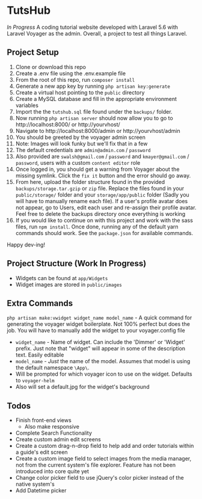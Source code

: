 # TutsHub 
_In Progress_
A coding tutorial website developed with Laravel 5.6 with Laravel Voyager as the admin.
Overall, a project to test all things Laravel.

## Project Setup
1. Clone or download this repo
2. Create a .env file using the .env.example file
3. From the root of this repo, run `composer install`
4. Generate a new app key by running `php artisan key:generate`
5. Create a virtual host pointing to the `public` directory
6. Create a MySQL database and fill in the appropriate environment variables
7. Import the the `tutshub.sql` file found under the `backups/` folder.
8. Now running `php artisan server` should now allow you to go to http://localhost:8000/ or http://yourvhost/
9. Navigate to http://localhost:8000/admin or http://yourvhost/admin
10. You should be greeted by the voyager admin screen
11. Note: Images will look funky but we'll fix that in a few
12. The default credentials are `admin@admin.com` / `password`
13. Also provided are `swalsh@gmail.com` / `password` and `kmayer@gmail.com` / `password`, users with a custom `content editor` role
14. Once logged in, you should get a warning from Voyager about the missing symlink. Click the `fix it` button and the error should go away.
15. From here, upload the folder structure found in the provided `backups/storage.tar.gzip` or `zip` file. Replace the files found in your `public/storage/` folder and your `storage/app/public` folder (Sadly you will have to manually rename each file). If a user's profile avatar does not appear, go to Users, edit each user and re-assign their profile avatar. Feel free to delete the backups directory once everything is working
13. If you would like to continue on with this project and work with the sass files, run `npm install`. Once done, running any of the default yarn commands should work. See the `package.json` for available commands.

Happy dev-ing!

## Project Structure (Work In Progress)
* Widgets can be found at `app/Widgets`
* Widget images are stored in `public/images`

## Extra Commands

`php artisan make:vwidget widget_name model_name` - A quick command for generating the voyager widget boilerplate. Not 100% perfect but does the job. You will have to manually add the widget to your voyager.config file

* `widget_name` - Name of widget. Can include the 'Dimmer' or 'Widget' prefix. Just note that "widget" will appear in some of the description text. Easily editable
* `model_name` - _Just_ the name of the model. Assumes that model is using the default namespace `\App\`.
* Will be prompted for which voyager icon to use on the widget. Defaults to `voyager-helm`
* Also will set a default.jpg for the widget's background

## Todos
* Finish front-end views
  * Also make responsive
* Complete Search Functionality
* Create custom admin edit screens
* Create a custom drag-n-drop field to help add and order tutorials within a guide's edit screen
* Create a custom image field to select images from the media manager, not from the current system's file explorer. Feature has not been introduced into core quite yet
* Change color picker field to use jQuery's color picker instead of the native system's
* Add Datetime picker